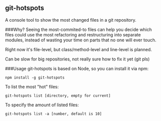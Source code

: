 git-hotspots
---
A console tool to show the most changed files in a git repository. 

###Why?
Seeing the most-commited-to files can help you decide which files could use the most refactoring and restructuring into separate modules, instead of wasting your time on parts that no one will ever touch.

Right now it's file-level, but class/method-level and line-level is planned.

Can be slow for big repositories, not really sure how to fix it yet (git pls)

###Usage
git-hotspots is based on Node, so you can install it via npm:
```
npm install -g git-hotspots
```
To list the most "hot" files:
```
git-hotspots list [directory, empty for current]
```
To specify the amount of listed files:
```
git-hotspots list -a [number, default is 10]
```
